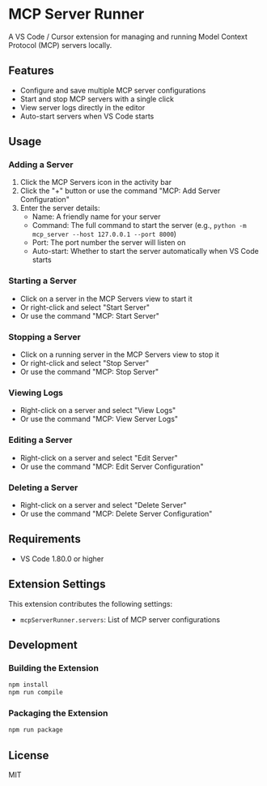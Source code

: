 # MCP Server Runner

A VS Code / Cursor extension for managing and running Model Context Protocol (MCP) servers locally.

## Features

- Configure and save multiple MCP server configurations
- Start and stop MCP servers with a single click
- View server logs directly in the editor
- Auto-start servers when VS Code starts

## Usage

### Adding a Server

1. Click the MCP Servers icon in the activity bar
2. Click the "+" button or use the command "MCP: Add Server Configuration"
3. Enter the server details:
   - Name: A friendly name for your server
   - Command: The full command to start the server (e.g., `python -m mcp_server --host 127.0.0.1 --port 8000`)
   - Port: The port number the server will listen on
   - Auto-start: Whether to start the server automatically when VS Code starts

### Starting a Server

- Click on a server in the MCP Servers view to start it
- Or right-click and select "Start Server"
- Or use the command "MCP: Start Server"

### Stopping a Server

- Click on a running server in the MCP Servers view to stop it
- Or right-click and select "Stop Server"
- Or use the command "MCP: Stop Server"

### Viewing Logs

- Right-click on a server and select "View Logs"
- Or use the command "MCP: View Server Logs"

### Editing a Server

- Right-click on a server and select "Edit Server"
- Or use the command "MCP: Edit Server Configuration"

### Deleting a Server

- Right-click on a server and select "Delete Server"
- Or use the command "MCP: Delete Server Configuration"

## Requirements

- VS Code 1.80.0 or higher

## Extension Settings

This extension contributes the following settings:

* `mcpServerRunner.servers`: List of MCP server configurations

## Development

### Building the Extension

```bash
npm install
npm run compile
```

### Packaging the Extension

```bash
npm run package
```

## License

MIT 
